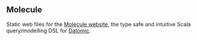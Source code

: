 ## Molecule

Static web files for the [Molecule website](http://scalamolecule.org), the type safe and intuitive Scala query/modelling DSL for [Datomic](http://www.datomic.com).